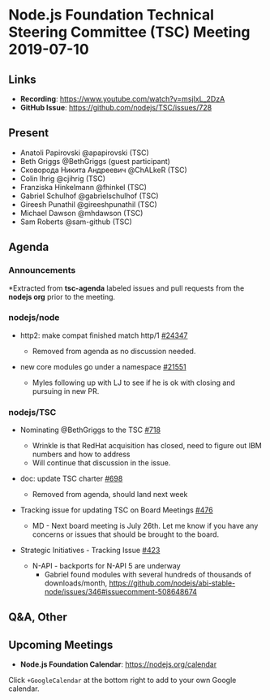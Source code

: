 # Node.js Foundation Technical Steering Committee (TSC) Meeting 2019-07-10

## Links

* **Recording**:  <https://www.youtube.com/watch?v=msjIxL_2DzA>
* **GitHub Issue**: <https://github.com/nodejs/TSC/issues/728>

## Present

* Anatoli Papirovski @apapirovski (TSC)
* Beth Griggs @BethGriggs (guest participant)
* Сковорода Никита Андреевич @ChALkeR (TSC)
* Colin Ihrig @cjihrig (TSC)
* Franziska Hinkelmann @fhinkel (TSC)
* Gabriel Schulhof @gabrielschulhof (TSC)
* Gireesh Punathil @gireeshpunathil (TSC)
* Michael Dawson @mhdawson (TSC)
* Sam Roberts @sam-github (TSC)

## Agenda

### Announcements

*Extracted from **tsc-agenda** labeled issues and pull requests from the **nodejs org** prior to the meeting.

### nodejs/node

* http2: make compat finished match http/1 [#24347](https://github.com/nodejs/node/pull/24347)
  * Removed from agenda as no discussion needed.

* new core modules go under a namespace
  [#21551](https://github.com/nodejs/node/pull/21551)
  * Myles following up with LJ to see if he is ok with closing and pursuing in new
    PR.

### nodejs/TSC

* Nominating @BethGriggs to the TSC [#718](https://github.com/nodejs/TSC/issues/718)
  * Wrinkle is that RedHat acquisition has closed, need to figure out IBM numbers
    and how to address
  * Will continue that discussion in the issue.

* doc: update TSC charter [#698](https://github.com/nodejs/TSC/pull/698)
  * Removed from agenda, should land next week

* Tracking issue for updating TSC on Board Meetings [#476](https://github.com/nodejs/TSC/issues/476)
  * MD - Next board meeting is July 26th. Let me know if you have any concerns or
    issues that should be brought to the board.

* Strategic Initiatives - Tracking Issue [#423](https://github.com/nodejs/TSC/issues/423)
  * N-API - backports for N-API 5 are underway
    * Gabriel found modules with several hundreds of thousands of downloads/month,
      <https://github.com/nodejs/abi-stable-node/issues/346#issuecomment-508648674>

## Q&A, Other

## Upcoming Meetings

* **Node.js Foundation Calendar**: <https://nodejs.org/calendar>

Click `+GoogleCalendar` at the bottom right to add to your own Google calendar.
